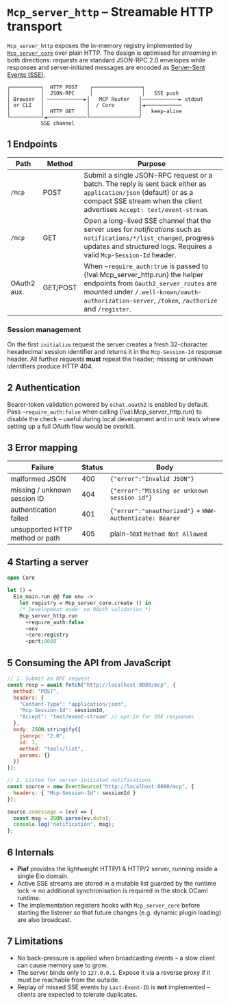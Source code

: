 # `Mcp_server_http` – Streamable HTTP transport

`Mcp_server_http` exposes the in-memory registry implemented by
[`Mcp_server_core`](./mcp_server_core.doc.md) over plain HTTP.  The design is
optimised for *streaming* in both directions: requests are standard
JSON-RPC 2.0 envelopes while responses and server-initiated messages are
encoded as [Server-Sent Events (SSE)](https://html.spec.whatwg.org/multipage/server-sent-events.html).

````text
┌──────────┐  HTTP POST    ┌────────────────┐
│          │  JSON-RPC     │                │   SSE push
│ Browser  │ ────────────►│   MCP Router   │────────────► stdout
│ or CLI   │              │  / Core        │◄────────────
│          │  HTTP GET    │                │   keep-alive
└──────────┘◄─────────────└────────────────┘
           SSE channel
````

## 1  Endpoints

| Path        | Method | Purpose |
|-------------|--------|---------|
| `/mcp`      | POST   | Submit a single JSON-RPC request or a batch.  The reply is sent back either as `application/json` (default) or as a compact SSE stream when the client advertises `Accept: text/event-stream`. |
| `/mcp`      | GET    | Open a long-lived SSE channel that the server uses for *notifications* such as `notifications/*/list_changed`, progress updates and structured logs.  Requires a valid `Mcp-Session-Id` header. |
| OAuth2 aux. | GET/POST | When `~require_auth:true` is passed to {!val:Mcp_server_http.run} the helper endpoints from `Oauth2_server_routes` are mounted under `/.well-known/oauth-authorization-server`, `/token`, `/authorize` and `/register`. |

### Session management

On the first `initialize` request the server creates a fresh 32-character
hexadecimal session identifier and returns it in the `Mcp-Session-Id`
response header.  All further requests **must** repeat the header; missing or
unknown identifiers produce HTTP 404.

## 2  Authentication

Bearer-token validation powered by `ochat.oauth2` is enabled by default.
Pass `~require_auth:false` when calling {!val:Mcp_server_http.run} to disable
the check – useful during local development and in unit tests where setting
up a full OAuth flow would be overkill.

## 3  Error mapping

| Failure                                    | Status | Body |
|--------------------------------------------|--------|------|
| malformed JSON                             | 400    | `{"error":"Invalid JSON"}` |
| missing / unknown session ID               | 404    | `{"error":"Missing or unknown session id"}` |
| authentication failed                      | 401    | `{"error":"unauthorized"}` + `WWW-Authenticate: Bearer` |
| unsupported HTTP method or path            | 405    | plain-text `Method Not Allowed` |

## 4  Starting a server

```ocaml
open Core

let () =
  Eio_main.run @@ fun env ->
    let registry = Mcp_server_core.create () in
    (* Development mode: no OAuth validation *)
    Mcp_server_http.run
      ~require_auth:false
      ~env
      ~core:registry
      ~port:8080
```

## 5  Consuming the API from JavaScript

```js
// 1. Submit an RPC request
const resp = await fetch("http://localhost:8080/mcp", {
  method: "POST",
  headers: {
    "Content-Type": "application/json",
    "Mcp-Session-Id": sessionId,
    "Accept": "text/event-stream" // opt-in for SSE responses
  },
  body: JSON.stringify({
    jsonrpc: "2.0",
    id: 1,
    method: "tools/list",
    params: {}
  })
});

// 2. Listen for server-initiated notifications
const source = new EventSource("http://localhost:8080/mcp", {
  headers: { "Mcp-Session-Id": sessionId }
});

source.onmessage = (ev) => {
  const msg = JSON.parse(ev.data);
  console.log("notification", msg);
};
```

## 6  Internals

* **Piaf** provides the lightweight HTTP/1 & HTTP/2 server, running inside a
  single Eio domain.
* Active SSE streams are stored in a mutable list guarded by the runtime
  lock → no additional synchronisation is required in the stock OCaml
  runtime.
* The implementation registers hooks with `Mcp_server_core` before starting
  the listener so that future changes (e.g. dynamic plugin loading) are also
  broadcast.

## 7  Limitations

* No back-pressure is applied when broadcasting events – a slow client can
  cause memory use to grow.
* The server binds only to `127.0.0.1`.  Expose it via a reverse proxy if it
  must be reachable from the outside.
* Replay of missed SSE events by `Last-Event-ID` is **not** implemented –
  clients are expected to tolerate duplicates.

